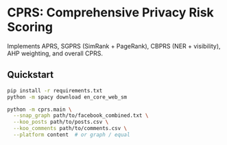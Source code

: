 # CPRS: Comprehensive Privacy Risk Scoring

Implements APRS, SGPRS (SimRank + PageRank), CBPRS (NER + visibility), AHP weighting, and overall CPRS.

## Quickstart

```bash
pip install -r requirements.txt
python -m spacy download en_core_web_sm

python -m cprs.main \
  --snap_graph path/to/facebook_combined.txt \
  --koo_posts path/to/posts.csv \
  --koo_comments path/to/comments.csv \
  --platform content  # or graph / equal
